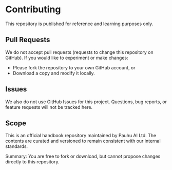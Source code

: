 # Contributing

This repository is published for reference and learning purposes only.

## Pull Requests
We do not accept pull requests (requests to change this repository on GitHub).
If you would like to experiment or make changes:
- Please fork the repository to your own GitHub account, or
- Download a copy and modify it locally.

## Issues
We also do not use GitHub Issues for this project.
Questions, bug reports, or feature requests will not be tracked here.

## Scope
This is an official handbook repository maintained by Pauhu AI Ltd.
The contents are curated and versioned to remain consistent with our internal standards.

Summary: You are free to fork or download, but cannot propose changes directly to this repository.
